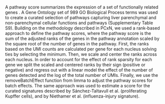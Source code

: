 A pathway score summarizes the expression of a set of functionally related genes . 
A Gene Ontology set of 989 GO Biological Process terms was used to create a curated 
selection of pathways capturing liver parenchymal and non-parenchymal cellular functions 
and pathways (Supplementary Table S9). Building on the methodology described in PCxN, 
we used a rank-based approach to define the pathway scores, 
where the pathway score is the sum of the adjusted ranks of the genes in the pathway annotation 
scaled by the square root of the number of genes in the pathway. 
First, the ranks based on the UMI counts are calculated per gene for each nucleus solving ties by selecting the minimum. 
Then, we scale and center the ranks across each nucleus. 
In order to account for the effect of rank sparsity for each gene we split the scaled and centered ranks by their sign 
(positive or negative) and regress out with a linear model the effect of the number of genes detected and the log of the total number of UMIs. 
Finally, we use the removeBatchEffect function from limma to adjust the pathway scores for batch effects. 
The same approach was used to estimate a score for the curated signatures described by Sánchez-Taltavull et al. (proliferating Kupffer cells), 
and by Niethamer et al. (influenza-injury signature).
